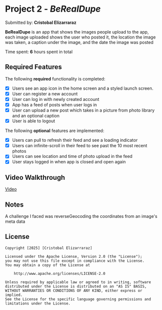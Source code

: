 # Project 2 - *BeRealDupe*

Submitted by: **Cristobal Elizarraraz**

**BeRealDupe** is an app that shows the images people upload to the app, each image uploaded shows the user who posted it, the location the image was taken, a caption under the image, and the date the image was posted

Time spent: **6** hours spent in total

## Required Features

The following **required** functionality is completed:

- [x] Users see an app icon in the home screen and a styled launch screen.
- [x] User can register a new account
- [x] User can log in with newly created account
- [x] App has a feed of posts when user logs in
- [x] User can upload a new post which takes in a picture from photo library and an optional caption	
- [x] User is able to logout	
 
The following **optional** features are implemented:

- [x] Users can pull to refresh their feed and see a loading indicator
- [x] Users can infinite-scroll in their feed to see past the 10 most recent photos
- [x] Users can see location and time of photo upload in the feed	
- [x] User stays logged in when app is closed and open again	

## Video Walkthrough

<a href="https://youtube.com/shorts/gF8VjS_cGco">Video
</a>

## Notes

A challenge I faced was reverseGeocoding the coordinates from an image's meta data

## License

    Copyright [2025] [Cristobal Elizarraraz]

    Licensed under the Apache License, Version 2.0 (the "License");
    you may not use this file except in compliance with the License.
    You may obtain a copy of the License at

        http://www.apache.org/licenses/LICENSE-2.0

    Unless required by applicable law or agreed to in writing, software
    distributed under the License is distributed on an "AS IS" BASIS,
    WITHOUT WARRANTIES OR CONDITIONS OF ANY KIND, either express or implied.
    See the License for the specific language governing permissions and
    limitations under the License.

